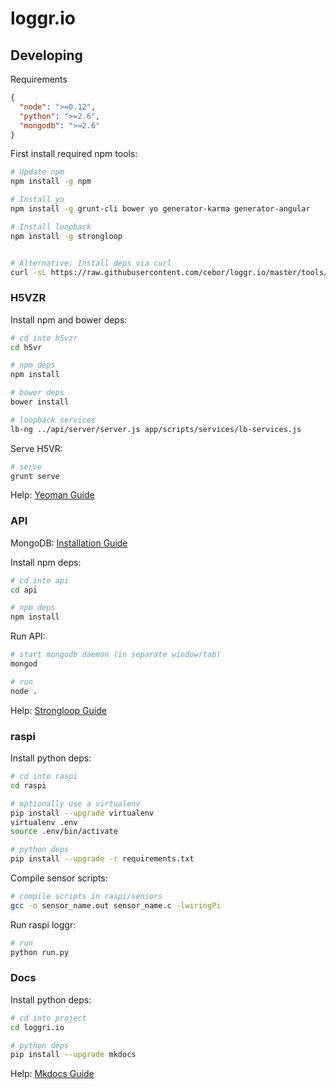 # loggr.io

## Developing

Requirements

```json
{
  "node": ">=0.12",
  "python": ">=2.6",
  "mongodb": ">=2.6"
}
```

First install required npm tools:

```bash
# Update npm
npm install -g npm

# Install yo
npm install -g grunt-cli bower yo generator-karma generator-angular

# Install loopback
npm install -g strongloop


# Alternative: Install deps via curl
curl -sL https://raw.githubusercontent.com/cebor/loggr.io/master/tools/npm.sh?token=ABgMuDqwwHwQemDlTTBoISIV_mvQQak4ks5VcDvXwA%3D%3D | bash
```

### H5VZR

Install npm and bower deps:

```bash
# cd into h5vzr
cd h5vr

# npm deps
npm install

# bower deps
bower install

# loopback services
lb-ng ../api/server/server.js app/scripts/services/lb-services.js

```

Serve H5VR:

```bash
# serve
grunt serve
```

Help: [Yeoman Guide](https://github.com/yeoman/generator-angular#usage)

### API

MongoDB: [Installation Guide](http://docs.mongodb.org/manual/installation/)

Install npm deps:

```bash
# cd into api
cd api

# npm deps
npm install
```

Run API:

```bash
# start mongodb daemon (in separate window/tab)
mongod

# run
node .
```

Help: [Strongloop Guide](http://docs.strongloop.com/display/public/LB/LoopBack)

### raspi

Install python deps:

```bash
# cd into raspi
cd raspi

# optionally use a virtualenv
pip install --upgrade virtualenv
virtualenv .env
source .env/bin/activate

# python deps
pip install --upgrade -r requirements.txt
```

Compile sensor scripts:

```bash
# compile scripts in raspi/sensors
gcc -o sensor_name.out sensor_name.c -lwiringPi
```

Run raspi loggr:
```bash
# run
python run.py
```

### Docs

Install python deps:

```bash
# cd into project
cd loggri.io

# python deps
pip install --upgrade mkdocs
```

Help: [Mkdocs Guide](http://www.mkdocs.org/)
